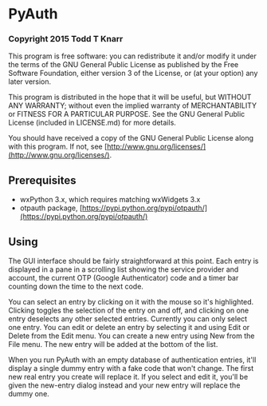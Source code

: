 # PyAuth

### Copyright 2015 Todd T Knarr

This program is free software: you can redistribute it and/or modify it under
the terms of the GNU General Public License as published by the Free Software
Foundation, either version 3 of the License, or (at your option) any later
version.

This program is distributed in the hope that it will be useful, but WITHOUT
ANY WARRANTY; without even the implied warranty of MERCHANTABILITY or FITNESS
FOR A PARTICULAR PURPOSE. See the GNU General Public License (included in
LICENSE.md) for more details.

You should have received a copy of the GNU General Public License along with
this program. If not, see
[http://www.gnu.org/licenses/](http://www.gnu.org/licenses/).

## Prerequisites

* wxPython 3.x, which requires matching wxWidgets 3.x
* otpauth package, [https://pypi.python.org/pypi/otpauth/](https://pypi.python.org/pypi/otpauth/)

## Using

The GUI interface should be fairly straightforward at this point. Each entry
is displayed in a pane in a scrolling list showing the service provider and
account, the current OTP (Google Authenticator) code and a timer bar counting
down the time to the next code.

You can select an entry by clicking on it with the mouse so it's highlighted.
Clicking toggles the selection of the entry on and off, and clicking on one
entry deselects any other selected entries. Currently you can only select one
entry. You can edit or delete an entry by selecting it and using Edit or
Delete from the Edit menu. You can create a new entry using New from the File
menu. The new entry will be added at the bottom of the list.

When you run PyAuth with an empty database of authentication entries, it'll
display a single dummy entry with a fake code that won't change. The first new
real entry you create will replace it. If you select and edit it, you'll be
given the new-entry dialog instead and your new entry will replace the dummy
one.
